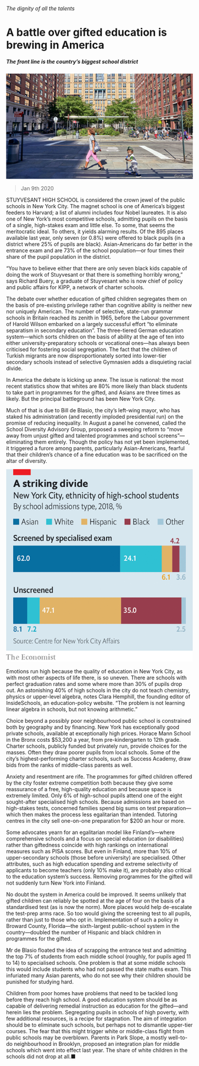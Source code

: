 ###### The dignity of all the talents

# A battle over gifted education is brewing in America 

##### The front line is the country’s biggest school district 

![image](images/20200111_USP002.jpg) 

> Jan 9th 2020 

STUYVESANT HIGH SCHOOL is considered the crown jewel of the public schools in New York City. The magnet school is one of America’s biggest feeders to Harvard; a list of alumni includes four Nobel laureates. It is also one of New York’s most competitive schools, admitting pupils on the basis of a single, high-stakes exam and little else. To some, that seems the meritocratic ideal. To others, it yields alarming results. Of the 895 places available last year, only seven (or 0.8%) were offered to black pupils (in a district where 25% of pupils are black). Asian-Americans do far better in the entrance exam and are 73% of the school population—or four times their share of the pupil population in the district.

“You have to believe either that there are only seven black kids capable of doing the work of Stuyvesant or that there is something horribly wrong,” says Richard Buery, a graduate of Stuyvesant who is now chief of policy and public affairs for KIPP, a network of charter schools.


The debate over whether education of gifted children segregates them on the basis of pre-existing privilege rather than cognitive ability is neither new nor uniquely American. The number of selective, state-run grammar schools in Britain reached its zenith in 1965, before the Labour government of Harold Wilson embarked on a largely successful effort “to eliminate separatism in secondary education”. The three-tiered German education system—which sorts children on the basis of ability at the age of ten into either university-preparatory schools or vocational ones—has always been criticised for fostering social segregation. The fact that the children of Turkish migrants are now disproportionately sorted into lower-tier secondary schools instead of selective Gymnasien adds a disquieting racial divide.

In America the debate is kicking up anew. The issue is national: the most recent statistics show that whites are 80% more likely than black students to take part in programmes for the gifted, and Asians are three times as likely. But the principal battleground has been New York City.

Much of that is due to Bill de Blasio, the city’s left-wing mayor, who has staked his administration (and recently imploded presidential run) on the promise of reducing inequality. In August a panel he convened, called the School Diversity Advisory Group, proposed a sweeping reform to “move away from unjust gifted and talented programmes and school screens”—eliminating them entirely. Though the policy has not yet been implemented, it triggered a furore among parents, particularly Asian-Americans, fearful that their children’s chance of a fine education was to be sacrificed on the altar of diversity.

![image](images/20200111_USC018.png) 


Emotions run high because the quality of education in New York City, as with most other aspects of life there, is so uneven. There are schools with perfect graduation rates and some where more than 30% of pupils drop out. An astonishing 40% of high schools in the city do not teach chemistry, physics or upper-level algebra, notes Clara Hemphill, the founding editor of InsideSchools, an education-policy website. “The problem is not learning linear algebra in schools, but not knowing arithmetic.”

Choice beyond a possibly poor neighbourhood public school is constrained both by geography and by financing. New York has exceptionally good private schools, available at exceptionally high prices. Horace Mann School in the Bronx costs $53,200 a year, from pre-kindergarten to 12th grade. Charter schools, publicly funded but privately run, provide choices for the masses. Often they draw poorer pupils from local schools. Some of the city’s highest-performing charter schools, such as Success Academy, draw bids from the ranks of middle-class parents as well.

Anxiety and resentment are rife. The programmes for gifted children offered by the city foster extreme competition both because they give some reassurance of a free, high-quality education and because space is extremely limited. Only 6% of high-school pupils attend one of the eight sought-after specialised high schools. Because admissions are based on high-stakes tests, concerned families spend big sums on test preparation—which then makes the process less egalitarian than intended. Tutoring centres in the city sell one-on-one preparation for $200 an hour or more.

Some advocates yearn for an egalitarian model like Finland’s—where comprehensive schools and a focus on special education (or disabilities) rather than giftedness coincide with high rankings on international measures such as PISA scores. But even in Finland, more than 10% of upper-secondary schools (those before university) are specialised. Other attributes, such as high education spending and extreme selectivity of applicants to become teachers (only 10% make it), are probably also critical to the education system’s success. Removing programmes for the gifted will not suddenly turn New York into Finland.

No doubt the system in America could be improved. It seems unlikely that gifted children can reliably be spotted at the age of four on the basis of a standardised test (as is now the norm). More places would help de-escalate the test-prep arms race. So too would giving the screening test to all pupils, rather than just to those who opt in. Implementation of such a policy in Broward County, Florida—the sixth-largest public-school system in the country—doubled the number of Hispanic and black children in programmes for the gifted.

Mr de Blasio floated the idea of scrapping the entrance test and admitting the top 7% of students from each middle school (roughly, for pupils aged 11 to 14) to specialised schools. One problem is that at some middle schools this would include students who had not passed the state maths exam. This infuriated many Asian parents, who do not see why their children should be punished for studying hard.

Children from poor homes have problems that need to be tackled long before they reach high school. A good education system should be as capable of delivering remedial instruction as education for the gifted—and herein lies the problem. Segregating pupils in schools of high poverty, with few additional resources, is a recipe for stagnation. The aim of integration should be to eliminate such schools, but perhaps not to dismantle upper-tier courses. The fear that this might trigger white or middle-class flight from public schools may be overblown. Parents in Park Slope, a mostly well-to-do neighbourhood in Brooklyn, proposed an integration plan for middle schools which went into effect last year. The share of white children in the schools did not drop at all.■


